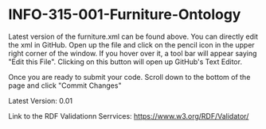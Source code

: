 # INFO-315-001-Furniture-Ontology

Latest version of the furniture.xml can be found above. You can directly edit the xml in GitHub. Open up the file and click on the pencil icon in the upper right corner of the window. If you hover over it, a tool bar will appear saying "Edit this File". Clicking on this button will open up GitHub's Text Editor.

Once you are ready to submit your code. Scroll down to the bottom of the page and click "Commit Changes" 

Latest Version: 0.01

Link to the RDF Validationn Serrvices: https://www.w3.org/RDF/Validator/
